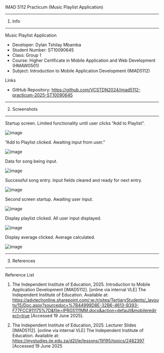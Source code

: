 IMAD 5112 Practicum (Music Playlist Application)

---
1. Info
---

Music Playlist Application 
- Developer: Dylan Tshilay Mbamba
- Student Number: ST10090645
- Class: Group 1
- Course: Higher Certificate in Mobile Application and Web Development (HMAW0501)
- Subject: Introduction to Mobile Application Development (IMAD5112)

Links
- GitHub Repository: https://github.com/VCSTDN2024/imad5112-practicum-2025-ST10090645 

---
2. Screenshots
--- 

 

Startup screen. Limited functionality until user clicks “Add to Playlist”.

![image](https://github.com/user-attachments/assets/02b702aa-18c2-4082-a600-60d9cc7e288a)






 

“Add to Playlist clicked. Awaiting input from user.”

![image](https://github.com/user-attachments/assets/1fccecd7-cb4a-4038-a72e-68c57d9ad95f)






 

Data for song being input.

![image](https://github.com/user-attachments/assets/8e5fbb29-9cd9-42ce-a19f-5a83867eb447)


 

Successful song entry. Input fields cleared and ready for next entry.

![image](https://github.com/user-attachments/assets/0f2d2808-31e2-4017-9c93-7af3d0b4158a)





 

Second screen startup. Awaiting user input.

![image](https://github.com/user-attachments/assets/220580c3-1abb-46b9-a897-91e8f8563f2c)


 

Display playlist clicked. All user input displayed.

![image](https://github.com/user-attachments/assets/e0ce4c41-0739-4635-a21c-a6a8b229d032)


 

Display average clicked. Average calculated.

![image](https://github.com/user-attachments/assets/5841174b-d148-4b4e-8bf0-0433e2a30252)


 

 

 

 
 
  
 
 
 
 

 




---
3. References
---

Reference List

1. The Independent Institute of Education, 2025. Introduction to Mobile Application Development [IMAD5112]. [online via internal VLE] The Independent Institute of Education. Available at: https://advtechonline.sharepoint.com/:w:/r/sites/TertiaryStudents/_layouts/15/Doc.aspx?sourcedoc=%7B44999D8E-32B6-4613-B393-F77FCC911175%7D&file=IPRG5111MM.docx&action=default&mobileredirect=true [Accessed 19 June 2025].

2. The Independent Institute of Education, 2025. Lecturer Slides [IMAD5112]. [online via internal VLE] The Independent Institute of Education. Available at: https://mystudies.iie.edu.za/d2l/le/lessons/19195/topics/2482397 [Accessed 19 June 2025



